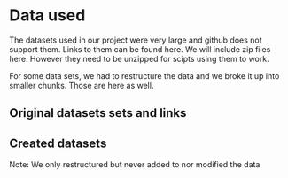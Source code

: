 # Data used

The datasets used in our project were very large and github does not support them. Links to them can be found here. We will include zip files here. However they need to be unzipped for scipts using them to work. 


For some data sets, we had to restructure the data and we broke it up into smaller chunks. Those are here as well.


## Original datasets sets and links



## Created datasets


Note: We only restructured but never added to nor modified the data




